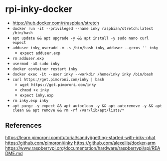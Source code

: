 # rpi-inky-docker

- https://hub.docker.com/r/raspbian/stretch
- `docker run -it --privileged --name inky raspbian/stretch:latest /bin/bash`
- `apt update && apt upgrade -y && apt install -y sudo nano curl expect`
- `adduser inky`, `useradd -m -s /bin/bash inky`, `adduser --gecos '' inky`
  - `expect adduser.exp`
- `rm adduser.exp`
- `usermod -aG sudo inky`
- `docker container restart inky`
- `docker exec -it --user inky --workdir /home/inky inky /bin/bash`
- `curl https://get.pimoroni.com/inky | bash`
  - `wget https://get.pimoroni.com/inky`
  - `chmod +x inky`
  - `expect inky.exp`
- `rm inky.exp inky`
- `apt purge -y expect && apt autoclean -y && apt autoremove -y && apt clean && apt remove && rm -rf /var/lib/apt/lists/*`

## References

https://learn.pimoroni.com/tutorial/sandyj/getting-started-with-inky-phat
https://github.com/pimoroni/inky
https://github.com/alexellis/docker-arm
https://www.raspberrypi.org/documentation/hardware/raspberrypi/spi/README.md
